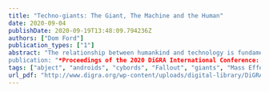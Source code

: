 ```yaml
---
title: "Techno-giants: The Giant, The Machine and the Human"
date: 2020-09-04
publishDate: 2020-09-19T13:48:09.794236Z
authors: ["Dom Ford"]
publication_types: ["1"]
abstract: "The relationship between humankind and technology is fundamental, but also a longstanding source of unease, particularly as that relationship has become ever more intimate and irreversible. In this paper, I connect this age-old anxiety with the age-old figure of the giant, a monster similarly intertwined with ancient questions on the boundaries of humanity. I focus on two examples: the Human-Reaper larva in Mass Effect 2 and Liberty Prime in Fallout 3 and 4. Although different in approach, these examples demonstrate a use of a phenomenon I call the ‘techno-giant’ to explore and reflect the powerful anxieties in our cultures to do with the future of the human–technology relationship. In particular, both examples expose the human–nonhuman boundary as being exceedingly difficult to define and place, despite a constant desire to. The figure of the giant offers a powerful focal point for these representations.
publication: "*Proceedings of the 2020 DiGRA International Conference: Play Everywhere*"
tags: ["abject", "androids", "cybords", "Fallout", "giants", "Mass Effect", "mechas", "monsters", "nostalgia", "posthumanism", "retrofuture", "robots", "satire", "technology", "transhumanism"]
url_pdf: "http://www.digra.org/wp-content/uploads/digital-library/DiGRA_2020_paper_92.pdf"
---
```


